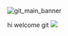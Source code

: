![git_main_banner](https://github.com/user-attachments/assets/b03cbe2d-8963-4fff-862b-128aaf811d54)


hi welcome git
<img src="https://img.shields.io/badge/html5-E34F26?style=for-the-badge&logo=html5&logoColor=white">
